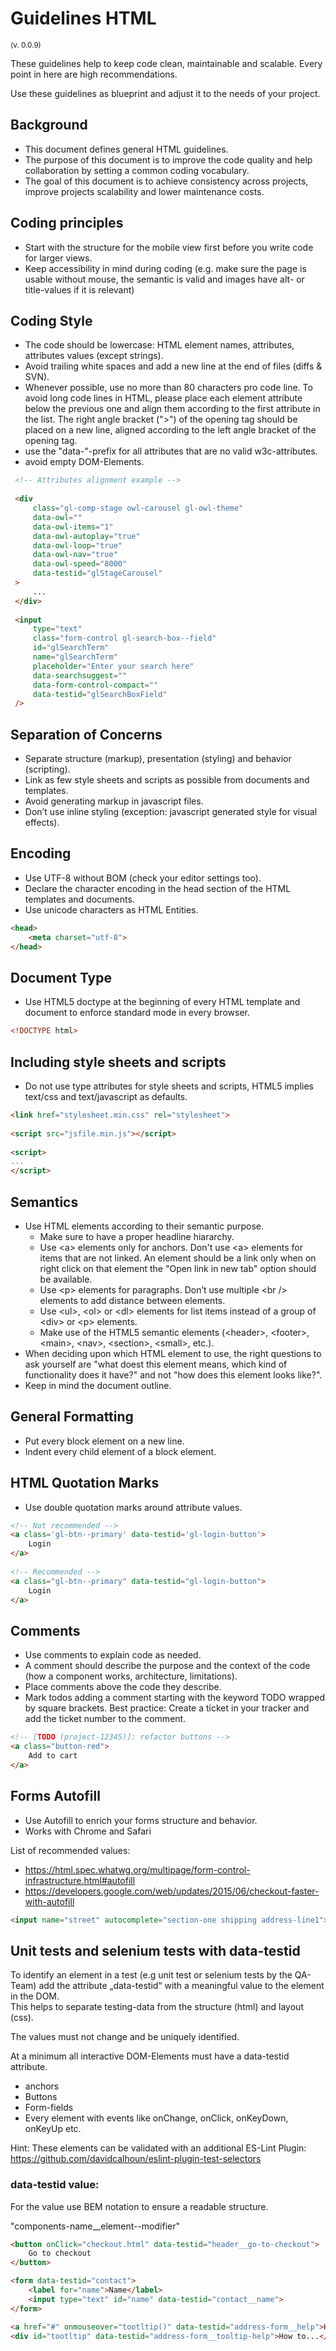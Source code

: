 # Guidelines HTML
<sup>(v. 0.0.9)</sup>

These guidelines help to keep code clean, maintainable and scalable. 
Every point in here are high recommendations. 

Use these guidelines as blueprint and adjust it to the needs of your project.  

## Background
* This document defines general HTML guidelines.
* The purpose of this document is to improve the code quality and help collaboration by setting a common coding vocabulary.
* The goal of this document is to achieve consistency across projects, improve projects scalability and lower maintenance costs.

## Coding principles
* Start with the structure for the mobile view first before you write code for larger views. 
* Keep accessibility in mind during coding (e.g. make sure the page is usable without mouse, the semantic is valid and images have alt- or title-values if it is relevant)

##  Coding Style
* The code should be lowercase: HTML element names, attributes, attributes values (except strings).
* Avoid trailing white spaces and add a new line at the end of files (diffs & SVN).
* Whenever possible, use no more than 80 characters pro code line. To avoid long code lines in HTML, please place each element attribute below the previous one and align them according to the first attribute in the list. The right angle bracket (">") of the opening tag should be placed on a new line, aligned according to the left angle bracket of the opening tag. 
* use the "data-"-prefix for all attributes that are no valid w3c-attributes.
* avoid empty DOM-Elements.

``` html
 <!-- Attributes alignment example -->
  
 <div
     class="gl-comp-stage owl-carousel gl-owl-theme"
     data-owl=""
     data-owl-items="1"
     data-owl-autoplay="true"
     data-owl-loop="true"
     data-owl-nav="true"
     data-owl-speed="8000"
     data-testid="glStageCarousel"
 >
     ...
 </div>
  
 <input
     type="text"
     class="form-control gl-search-box--field"
     id="glSearchTerm"
     name="glSearchTerm"
     placeholder="Enter your search here"
     data-searchsuggest="" 
     data-form-control-compact="" 
     data-testid="glSearchBoxField"
 />
```

## Separation of Concerns
* Separate structure (markup), presentation (styling) and behavior (scripting).
* Link as few style sheets and scripts as possible from documents and templates.
* Avoid generating markup in javascript files.
* Don’t use inline styling (exception: javascript generated style for visual effects).

## Encoding
* Use UTF-8 without BOM (check your editor settings too).
* Declare the character encoding in the head section of the HTML templates and documents.
* Use unicode characters as HTML Entities.

``` html
<head>
    <meta charset="utf-8">
</head>
```

## Document Type
* Use HTML5 doctype at the beginning of every HTML template and document to enforce standard mode in every browser. 

``` html
<!DOCTYPE html>
```

## Including style sheets and scripts
* Do not use type attributes for style sheets and scripts, HTML5 implies text/css and text/javascript as defaults.

``` html
<link href="stylesheet.min.css" rel="stylesheet">
 
<script src="jsfile.min.js"></script>
 
<script>
...
</script>
``` 

## Semantics

* Use HTML elements according to their semantic purpose.
    * Make sure to have a proper headline hiararchy.
    * Use &lt;a&gt; elements only for anchors. Don't use &lt;a&gt; elements for items that are not linked. An element should be a link only when on right click on that element the "Open link in new tab" option should be available.
    * Use &lt;p&gt; elements for paragraphs. Don’t use multiple &lt;br /&gt; elements to add distance between elements.
    * Use &lt;ul&gt;, &lt;ol&gt; or &lt;dl&gt; elements for list items instead of a group of &lt;div&gt; or &lt;p&gt; elements.
    * Make use of the HTML5 semantic elements (&lt;header&gt;, &lt;footer&gt;, &lt;main&gt;, &lt;nav&gt;, &lt;section&gt;, &lt;small&gt;, etc.).
* When deciding upon which HTML element to use, the right questions to ask yourself are "what doest this element means, which kind of functionality does it have?" and not "how does this element looks like?".
* Keep in mind the document outline.

## General Formatting
* Put every block element on a new line.
* Indent every child element of a block element.

## HTML Quotation Marks

* Use double quotation marks around attribute values.

``` html
<!-- Not recommended -->
<a class='gl-btn--primary' data-testid='gl-login-button'>
    Login
</a>
 
<!-- Recommended -->
<a class="gl-btn--primary" data-testid="gl-login-button">
    Login
</a>
``` 

## Comments
* Use comments to explain code as needed.
* A comment should describe the purpose and the context of the code (how a component works, architecture, limitations).
* Place comments above the code they describe.
* Mark todos adding a comment starting with the keyword TODO wrapped by square brackets. Best practice: Create a ticket in your tracker and add the ticket number to the comment.

``` html
<!-- [TODO (project-12345)]: refactor buttons -->
<a class="button-red">
    Add to cart
</a>
```

## Forms Autofill
* Use Autofill to enrich your forms structure and behavior.
* Works with Chrome and Safari

List of recommended values:
* https://html.spec.whatwg.org/multipage/form-control-infrastructure.html#autofill
* https://developers.google.com/web/updates/2015/06/checkout-faster-with-autofill

``` html
<input name="street" autocomplete="section-one shipping address-line1">
```

## Unit tests and selenium tests with data-testid
To identify an element in a test (e.g unit test or selenium tests by the QA-Team) add the attribute „data-testid“ with a meaningful value to the element in the DOM. \
This helps to separate testing-data from the structure (html) and layout (css). 

The values must not change and be uniquely identified. 

At a minimum all interactive DOM-Elements must have a data-testid attribute. 
* anchors
* Buttons
* Form-fields
* Every element with events like onChange, onClick, onKeyDown, onKeyUp etc.  

Hint: These elements can be validated with an additional ES-Lint Plugin: 
https://github.com/davidcalhoun/eslint-plugin-test-selectors


### data-testid value:
For the value use BEM notation to ensure a readable structure. 

"components-name__element--modifier" 

``` html
<button onClick="checkout.html" data-testid="header__go-to-checkout">
    Go to checkout
</button>

<form data-testid="contact">
	<label for="name">Name</label>
	<input type="text" id="name" data-testid="contact__name">
</form>

<a href="#" onmouseover="tootltip()" data-testid="address-form__help">Help</a>
<div id="tootltip" data-testid="address-form__tooltip-help">How to...</div>
```
